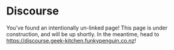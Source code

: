# Discourse

You've found an intentionally un-linked page! This page is under construction, and will be up shortly. In the meantime, head to <https://discourse.geek-kitchen.funkypenguin.co.nz>!

